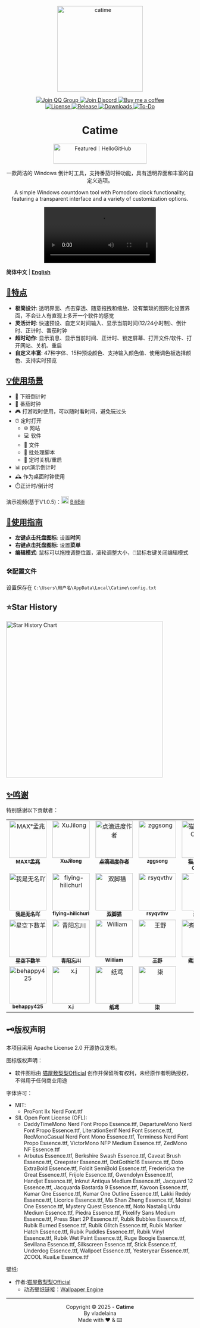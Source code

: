 <p align="center">
<a href="https://github.com/vladelaina/Catime" target="_blank">
<img align="center" alt="catime" width="230" src="Images/catime.png" />
</a>
  
<p align="center">
<a href="https://qm.qq.com/q/LgscIMw9i0" target="_blank">
    <img src="https://img.shields.io/badge/QQ%20Group%20-%20%201027327912-blue?logo=tencentqq&logoColor=white&style=for-the-badge" alt="Join QQ Group" />
</a>

  <a href="https://discord.com/invite/W3tW2gtp6g" target="_blank">
    <img src="https://img.shields.io/badge/Discord-Join-5865F2?logo=discord&logoColor=white&style=for-the-badge" alt="Join Discord" />
  </a>
  <a href="https://vladelaina.github.io/Catime/support" target="_blank">
    <img src="https://img.shields.io/badge/Buy%20me%20a%20coffee-Support%20-critical?logo=buymeacoffee&logoColor=white&style=for-the-badge" alt="Buy me a coffee" />
  </a>

  <br/>

  <a href="https://github.com/vladelaina/Catime/blob/main/LICENSE">
    <img alt="License" src="https://img.shields.io/github/license/vladelaina/Catime?label=License&style=for-the-badge&color=blue" />
  </a>
  <a href="https://github.com/vladelaina/Catime/releases/latest">
    <img alt="Release" src="https://img.shields.io/github/release/vladelaina/Catime.svg?label=Release&style=for-the-badge&color=brightgreen" />
  </a>
  <a href="https://github.com/vladelaina/Catime/releases">
    <img alt="Downloads" src="https://img.shields.io/github/downloads/vladelaina/Catime/total?label=Downloads&style=for-the-badge&color=orange" />
  </a>
  <a href="https://github.com/users/vladelaina/projects/2" target="_blank">
    <img src="https://img.shields.io/badge/To%20Do-12%25%20Complete-00C853?style=for-the-badge&logo=todoist&logoColor=white" alt="To-Do" />
  </a>
</p>





<h1 align="center">Catime</h1>

<div align="center">
<a href="https://hellogithub.com/repository/00a7a32b7bc647e1a62747530bc16115" target="_blank"><img src="https://api.hellogithub.com/v1/widgets/recommend.svg?rid=00a7a32b7bc647e1a62747530bc16115&claim_uid=JBczix10rXqNblQ" alt="Featured｜HelloGitHub" style="width: 250px; height: 54px;" width="250" height="54" /></a>
</div>

<p align="center">一款简洁的 Windows 倒计时工具，支持番茄时钟功能，具有透明界面和丰富的自定义选项。</p>
<p align="center">A simple Windows countdown tool with Pomodoro clock functionality, featuring a transparent interface and a variety of customization options.</p>

<div align="center">
<video src="https://github.com/user-attachments/assets/2f733378-8ddd-468f-b971-7e98ea4824c2" autoplay loop></video>
</div>

**简体中文** | [**English**](./README_EN.md)

## [🌟特点](https://vladelaina.github.io/Catime/#core-features)

- **极简设计**: 透明界面、点击穿透、随意拖拽和缩放、没有繁琐的图形化设置界面，不会让人有直观上多开一个软件的感觉
- **灵活计时**: 快速预设、自定义时间输入、显示当前时间(12/24小时制)、倒计时、正计时、番茄时钟
- **超时动作**: 显示消息、显示当前时间、正计时、锁定屏幕、打开文件/软件、打开网站、关机、重启
- **自定义丰富**: 47种字体、15种预设颜色、支持输入颜色值、使用调色板选择颜色、支持实时预览

## [💡使用场景](https://vladelaina.github.io/Catime/#use-cases)

- 👔 下班倒计时
- 🍅 番茄时钟
- 🎮 打游戏时使用，可以随时看时间，避免玩过头
- ⏰ 定时打开
  - 🌐 网站
  - 💻 软件
  - 📄 文件
  - 📝 批处理脚本
  - 🔄 定时关机/重启
- 📊 ppt演示倒计时
- 🕰️ 作为桌面时钟使用
- ⏱️正计时/倒计时

 演示视频(基于V1.0.5)：<img src="https://www.bilibili.com/favicon.ico" width="20" height="20"> [BiliBili](https://www.bilibili.com/video/BV1AsoKYgE3r/)

## [📑使用指南](https://vladelaina.github.io/Catime/guide)

- **左键点击托盘图标**: 设置**时间**
- **右键点击托盘图标**: 设置**菜单**
- **编辑模式**: 鼠标可以拖拽调整位置，滚轮调整大小，🖱️鼠标右键关闭编辑模式


### 🛠️配置文件
设置保存在 `C:\Users\用户名\AppData\Local\Catime\config.txt`


## ⭐Star History

<a href="https://star-history.com/#vladelaina/Catime&Date">
    <img src="https://api.star-history.com/svg?repos=vladelaina/Catime&type=Date" height="420" alt="Star History Chart">
</a>


## [✨鸣谢](https://vladelaina.github.io/Catime/#thanks) 

特别感谢以下贡献者：
<table>
  <tbody>
    <tr>
      <td align="center" valign="top" width="14.28%">
        <a href="https://github.com/MadMaxChow"><img src="https://avatars.githubusercontent.com/u/13810505?v=4" width="100px;" alt="MAX°孟兆"/><br /><sub><b>MAX°孟兆</b></sub></a><br />
      </td>
      <td align="center" valign="top" width="14.28%">
        <a href="https://github.com/sumruler"><img src="https://avatars.githubusercontent.com/u/56953545?v=4" width="100px;" alt="XuJilong"/><br /><sub><b>XuJilong</b></sub></a><br />
      </td>
      <td align="center" valign="top" width="14.28%">
        <a href="https://www.diandiapp.com/"><img src="https://github.com/user-attachments/assets/ed3ad284-d4f6-456f-a451-0d4c3cba05a4" width="100px;" alt="点滴进度作者"/><br /><sub><b>点滴进度作者</b></sub></a><br />
      </td>
      <td align="center" valign="top" width="14.28%">
        <a href="https://github.com/ZGGSONG"><img src="https://avatars.githubusercontent.com/u/49741009?v=4" width="100px;" alt="zggsong"/><br /><sub><b>zggsong</b></sub></a><br />
      </td>
      <td align="center" valign="top" width="14.28%">
        <a href="https://space.bilibili.com/26087398"><img src="https://i1.hdslb.com/bfs/face/af55083fafbabb7815b09c32adca94139b3ab3f8.webp@240w_240h_1c_1s_!web-avatar-space-header.avif" width="100px;" alt="猫屋敷梨梨Official"/><br /><sub><b>猫屋敷梨梨Official</b></sub></a><br />
      </td>
      <td align="center" valign="top" width="14.28%">
        <a href="https://space.bilibili.com/6189012"><img src="https://i0.hdslb.com/bfs/face/e38f4197fddc38397732b61c3086cd6b280dd00e.jpg" width="100px;" alt="MOJIもら"/><br /><sub><b>MOJIもら</b></sub></a><br />
      </td>
      <td align="center" valign="top" width="14.28%">
        <a href="https://space.bilibili.com/475437261"><img src="https://i0.hdslb.com/bfs/face/a52c54f0098602b2934d828222aaf3895b06c9ec.jpg@240w_240h_1c_1s_!web-avatar-space-header.avif" width="100px;" alt="李康"/><br /><sub><b>李康</b></sub></a><br />
      </td>
    </tr>
    <tr>
      <td align="center" valign="top" width="14.28%">
        <a href="https://space.bilibili.com/1708573954"><img src="https://i1.hdslb.com/bfs/face/7fe7cfba25dd086f9b4dbb8433b5db237a5ff98b.jpg@240w_240h_1c_1s_!web-avatar-space-header.avif" width="100px;" alt="我是无名吖"/><br /><sub><b>我是无名吖</b></sub></a><br />
      </td>
      <td align="center" valign="top" width="14.28%">
        <a href="https://github.com/flying-hilichurl"><img src="https://avatars.githubusercontent.com/u/187168840?v=4" width="100px;" alt="flying-hilichurl"/><br /><sub><b>flying-hilichurl</b></sub></a><br />
      </td>
      <td align="center" valign="top" width="14.28%">
        <a href="https://space.bilibili.com/161061562"><img src="https://i1.hdslb.com/bfs/face/ffbffc12d4cb51d158210f26f45bb1b369eaf730.jpg@240w_240h_1c_1s_!web-avatar-space-header.avif" width="100px;" alt="双脚猫"/><br /><sub><b>双脚猫</b></sub></a><br />
      </td>
      <td align="center" valign="top" width="14.28%">
        <a href="https://github.com/rsyqvthv"><img src="https://avatars.githubusercontent.com/u/2230369?v=4" width="100px;" alt="rsyqvthv"/><br /><sub><b>rsyqvthv</b></sub></a><br />
      </td>
      <td align="center" valign="top" width="14.28%">
        <a href="https://space.bilibili.com/297146893"><img src="https://i1.hdslb.com/bfs/face/60bd4649e39b9324998c0fede4dbc18a5baa7311.jpg@240w_240h_1c_1s_!web-avatar-space-header.avif" width="100px;" alt="洋仓鼠"/><br /><sub><b>洋仓鼠</b></sub></a><br />
      </td>
      <td align="center" valign="top" width="14.28%">
        <a href="https://space.bilibili.com/3546380188519387"><img src="https://i1.hdslb.com/bfs/face/a6396d677f543a173aa11f3d3cd2943a96121dda.jpg@240w_240h_1c_1s_!web-avatar-space-header.avif" width="100px;" alt="学习马楼"/><br /><sub><b>学习马楼</b></sub></a><br />
      </td>
      <td align="center" valign="top" width="14.28%">
        <a href="https://space.bilibili.com/8010065"><img src="https://i2.hdslb.com/bfs/face/118e5f530477e11326dbfb3692a0878fc92d303d.jpg@240w_240h_1c_1s_!web-avatar-space-header.avif" width="100px;" alt="睡着的火山"/><br /><sub><b>睡着的火山</b></sub></a><br />
      </td>
    </tr>
    <tr>
      <td align="center" valign="top" width="14.28%">
        <a href="https://space.bilibili.com/5549978"><img src="https://i2.hdslb.com/bfs/face/8da0d17a9d45bb66fb8758c4da378a145e1856ca.jpg@240w_240h_1c_1s_!web-avatar-space-header.avif" width="100px;" alt="星空下数羊"/><br /><sub><b>星空下数羊</b></sub></a><br />
      </td>
      <td align="center" valign="top" width="14.28%">
        <a href="https://space.bilibili.com/13129221"><img src="https://i2.hdslb.com/bfs/face/5a3c76d35af300d44111a50bde4b7acf45ad9621.jpg@128w_128h_1c_1s.webp" width="100px;" alt="青阳忘川"/><br /><sub><b>青阳忘川</b></sub></a><br />
      </td>
      <td align="center" valign="top" width="14.28%">
        <a href="https://github.com/llfWilliam"><img src="https://avatars.githubusercontent.com/u/192875064?v=4" width="100px;" alt="William"/><br /><sub><b>William</b></sub></a><br />
      </td>
      <td align="center" valign="top" width="14.28%">
        <a href="https://github.com/wangye99"><img src="https://avatars.githubusercontent.com/u/59310777?v=4" width="100px;" alt="王野"/><br /><sub><b>王野</b></sub></a><br />
      </td>
      <td align="center" valign="top" width="14.28%">
        <a href="https://space.bilibili.com/572042200"><img src="https://i1.hdslb.com/bfs/face/b952499e109734d73d81a2a6929aefd30b3fbc9d.png@128w_128h_1c_1s.webp" width="100px;" alt="煮酒论科技"/><br /><sub><b>煮酒论科技</b></sub></a><br />
      </td>
      <td align="center" valign="top" width="14.28%">
        <a href="https://space.bilibili.com/470931145"><img src="https://i2.hdslb.com/bfs/face/bd8660b3927b5be8fc724c2cf9be3d8ebe44ffa2.jpg@128w_128h_1c_1s.webp" width="100px;" alt="风增"/><br /><sub><b>风增</b></sub></a><br />
      </td>
      <td align="center" valign="top" width="14.28%">
        <a href="https://space.bilibili.com/266931550"><img src="https://github.com/user-attachments/assets/2fa88218-ee70-4a99-a225-ec632cfabf23" width="100px;" alt="田春"/><br /><sub><b>田春</b></sub></a><br />
      </td>
    </tr>
    <tr>
      <td align="center" valign="top" width="14.28%">
        <a href="https://github.com/behappy425"><img src="https://avatars.githubusercontent.com/u/115355212?v=4" width="100px;" alt="behappy425"/><br /><sub><b>behappy425</b></sub></a><br />
      </td>
      <td align="center" valign="top" width="14.28%">
        <a href="https://github.com/xxtui-main/xxtui"><img src="https://avatars.githubusercontent.com/u/31737411?v=4" width="100px;" alt="x.j"/><br /><sub><b>x.j</b></sub></a><br />
      </td>
      <td align="center" valign="top" width="14.28%">
        <a href="https://github.com/kissholic"><img src="https://github.com/user-attachments/assets/e35f1cb3-ac11-41bf-8d29-b79af941544c" width="100px;" alt="纸鸢"/><br /><sub><b>纸鸢</b></sub></a><br />
      </td>
      <td align="center" valign="top" width="14.28%">
        <a href="https://github.com/pyqmlp"><img src="https://github.com/user-attachments/assets/fb0473e9-db9d-4f63-ac8d-4aa1d9ee7579" width="100px;" alt="柒"/><br /><sub><b>柒</b></sub></a><br />
      </td>
    </tr>
  </tbody>
</table>


## 🗝️版权声明

本项目采用 Apache License 2.0 开源协议发布。

图标版权声明：
- 软件图标由 [猫屋敷梨梨Official](https://space.bilibili.com/26087398) 创作并保留所有权利，未经原作者明确授权，不得用于任何商业用途

字体许可：
- MIT: 
  - ProFont IIx Nerd Font.ttf
- SIL Open Font License (OFL): 
  - DaddyTimeMono Nerd Font Propo Essence.ttf, DepartureMono Nerd Font Propo Essence.ttf,
    LiterationSerif Nerd Font Essence.ttf, RecMonoCasual Nerd Font Mono Essence.ttf,
    Terminess Nerd Font Propo Essence.ttf, VictorMono NFP Medium Essence.ttf,
    ZedMono NF Essence.ttf
  - Arbutus Essence.ttf, Berkshire Swash Essence.ttf, Caveat Brush Essence.ttf,
    Creepster Essence.ttf, DotGothic16 Essence.ttf, Doto ExtraBold Essence.ttf,
    Foldit SemiBold Essence.ttf, Fredericka the Great Essence.ttf, Frijole Essence.ttf,
    Gwendolyn Essence.ttf, Handjet Essence.ttf, Inknut Antiqua Medium Essence.ttf,
    Jacquard 12 Essence.ttf, Jacquarda Bastarda 9 Essence.ttf, Kavoon Essence.ttf,
    Kumar One Essence.ttf, Kumar One Outline Essence.ttf, Lakki Reddy Essence.ttf,
    Licorice Essence.ttf, Ma Shan Zheng Essence.ttf, Moirai One Essence.ttf,
    Mystery Quest Essence.ttf, Noto Nastaliq Urdu Medium Essence.ttf, Piedra Essence.ttf,
    Pixelify Sans Medium Essence.ttf, Press Start 2P Essence.ttf,
    Rubik Bubbles Essence.ttf, Rubik Burned Essence.ttf, Rubik Glitch Essence.ttf,
    Rubik Marker Hatch Essence.ttf,
    Rubik Puddles Essence.ttf, Rubik Vinyl Essence.ttf, Rubik Wet Paint Essence.ttf,
    Ruge Boogie Essence.ttf, Sevillana Essence.ttf, Silkscreen Essence.ttf,
    Stick Essence.ttf, Underdog Essence.ttf, Wallpoet Essence.ttf,
    Yesteryear Essence.ttf, ZCOOL KuaiLe Essence.ttf

壁纸:
- 作者:[猫屋敷梨梨Official](https://space.bilibili.com/26087398)
    - 动态壁纸链接：[Wallpaper Engine](https://steamcommunity.com/sharedfiles/filedetails/?id=3171487185)
---

<div align="center">

Copyright © 2025 - **Catime**\
By vladelaina\
Made with ❤️ & ⌨️

</div>


